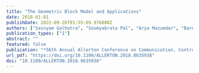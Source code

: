 ```yaml
---
title: "The Geometric Block Model and Applications"
date: 2018-01-01
publishDate: 2022-09-26T01:55:09.976088Z
authors: ["Sainyam Galhotra", "Soumyabrata Pal", "Arya Mazumdar", "Barna Saha"]
publication_types: ["1"]
abstract: ""
featured: false
publication: "*56th Annual Allerton Conference on Communication, Control, and Computing, Allerton 2018, Monticello, IL, USA, October 2-5, 2018*"
url_pdf: "https://doi.org/10.1109/ALLERTON.2018.8635938"
doi: "10.1109/ALLERTON.2018.8635938"
---
```



